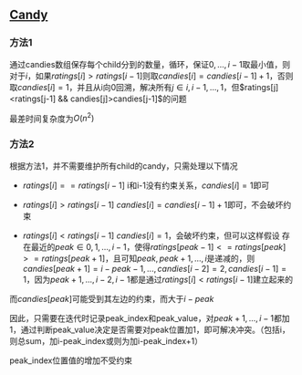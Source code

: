 ## [Candy](https://leetcode.com/problems/candy/)

### 方法1

通过candies数组保存每个child分到的数量，循环，保证$0,...,i-1$取最小值，则对于$i$，如果$ratings[i]>ratings[i-1]$则取$candies[i]=candies[i-1]+1$，否则取$candies[i]=1$，并且从i向0回溯，解决所有$j \in {i,i-1,...,1}$，但$ratings[j]<ratings[j-1] && candies[j]>candies[j-1]$的问题

最差时间复杂度为$O(n^2)$

### 方法2

根据方法1，并不需要维护所有child的candy，只需处理以下情况

* $ratings[i]==ratings[i-1]$
i和i-1没有约束关系，$candies[i]=1$即可


* $ratings[i]>ratings[i-1]$
$candies[i]=candies[i-1]+1$即可，不会破坏约束

* $ratings[i]<ratings[i-1]$
$candies[i]=1$，会破坏约束，但可以这样假设
存在最近的$peak \in {0,1,...,i-1}$，使得$ratings[peak-1]<=ratings[peak]>=ratings[peak+1]$，且可知$peak, peak+1, ... , i$是递减的，则$candies[peak+1]=i-peak-1, ..., candies[i-2]=2,candies[i-1]=1$，因为$peak+1, ... , i-2, i-1$都是通过$ratings[i]<ratings[i-1]$建立起来的

而$candies[peak]$可能受到其左边的约束，而大于$i-peak$

因此，只需要在迭代时记录peak_index和peak_value，对$peak+1, ..., i-1$都加1，通过判断peak_value决定是否需要对peak位置加1，即可解决冲突。（包括i，则总sum，加i-peak_index或则为加i-peak_index+1）

peak_index位置值的增加不受约束


